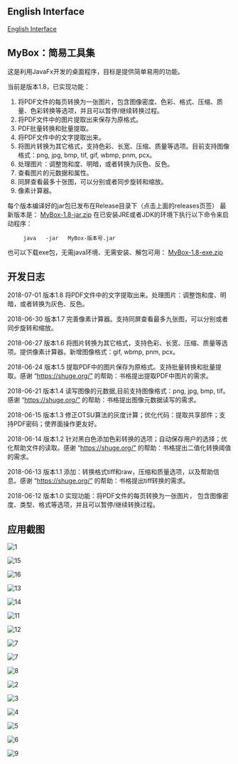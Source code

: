 ## English Interface

[English Interface](https://mararsh.github.io/MyBox/english_interface.html)

## MyBox：简易工具集

这是利用JavaFx开发的桌面程序，目标是提供简单易用的功能。

当前是版本1.8，已实现功能：
1) 将PDF文件的每页转换为一张图片，包含图像密度、色彩、格式、压缩、质量、色彩转换等选项，并且可以暂停/继续转换过程。
2) 将PDF文件中的图片提取出来保存为原格式。
3) PDF批量转换和批量提取。
4) 将PDF文件中的文字提取出来。
5) 将图片转换为其它格式，支持色彩、长宽、压缩、质量等选项。目前支持图像格式：png, jpg, bmp, tif, gif, wbmp, pnm, pcx。
6) 处理图片：调整饱和度、明暗，或者转换为灰色、反色。
7) 查看图片的元数据和属性。
8) 同屏查看最多十张图，可以分别或者同步旋转和缩放。
9) 像素计算器。


每个版本编译好的jar包已发布在Release目录下（点击上面的releases页签）
最新版本是： [MyBox-1.8-jar.zip](https://github.com/Mararsh/MyBox/releases/download/v1.8/MyBox-1.8-jar.zip) 
在已安装JRE或者JDK的环境下执行以下命令来启动程序：
<PRE><CODE>     java   -jar   MyBox-版本号.jar</CODE></PRE>

也可以下载exe包，无需java环境、无需安装、解包可用： [MyBox-1.8-exe.zip](https://github.com/Mararsh/MyBox/releases/download/v1.8/MyBox-1.8-exe.zip) 


## 开发日志

2018-07-01 版本1.8  将PDF文件中的文字提取出来。处理图片：调整饱和度、明暗，或者转换为灰色、反色。

2018-06-30 版本1.7  完善像素计算器。支持同屏查看最多九张图，可以分别或者同步旋转和缩放。

2018-06-27 版本1.6  将图片转换为其它格式，支持色彩、长宽、压缩、质量等选项。提供像素计算器。新增图像格式：gif, wbmp, pnm, pcx。

2018-06-24 版本1.5  提取PDF中的图片保存为原格式。支持批量转换和批量提取。感谢 “https://shuge.org/” 的帮助：书格提出提取PDF中图片的需求。

2018-06-21 版本1.4  读写图像的元数据,目前支持图像格式：png, jpg, bmp, tif。感谢 “https://shuge.org/” 的帮助：书格提出图像元数据读写的需求。

2018-06-15 版本1.3  修正OTSU算法的灰度计算；优化代码：提取共享部件；支持PDF密码；使界面操作更友好。

2018-06-14 版本1.2  针对黑白色添加色彩转换的选项；自动保存用户的选择；优化帮助文件的读取。感谢 “https://shuge.org/” 的帮助：书格提出二值化转换阈值的需求。

2018-06-13 版本1.1  添加：转换格式tiff和raw，压缩和质量选项，以及帮助信息。感谢 “https://shuge.org/” 的帮助：书格提出tiff转换的需求。

2018-06-12 版本1.0  实现功能：将PDF文件的每页转换为一张图片， 包含图像密度、类型、格式等选项，并且可以暂停/继续转换过程。


## 应用截图


![1](https://mararsh.github.io/MyBox/1.png)



![15](https://mararsh.github.io/MyBox/15.png)



![16](https://mararsh.github.io/MyBox/16.jpg)



![13](https://mararsh.github.io/MyBox/13.jpg)



![14](https://mararsh.github.io/MyBox/14.jpg)



![11](https://mararsh.github.io/MyBox/11.png)



![12](https://mararsh.github.io/MyBox/12.png)



![7](https://mararsh.github.io/MyBox/10.png)



![7](https://mararsh.github.io/MyBox/2.png)



![8](https://mararsh.github.io/MyBox/3.png)



![2](https://mararsh.github.io/MyBox/4.png)



![3](https://mararsh.github.io/MyBox/5.png)



![4](https://mararsh.github.io/MyBox/6.png)



![5](https://mararsh.github.io/MyBox/7.png)



![6](https://mararsh.github.io/MyBox/8.png)



![9](https://mararsh.github.io/MyBox/9.png)


